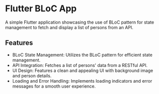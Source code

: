 # Flutter BLoC App

A simple Flutter application showcasing the use of BLoC pattern for state management to fetch and display a list of persons from an API.

## Features


- BLoC State Management: Utilizes the BLoC pattern for efficient state management.
- API Integration: Fetches a list of persons' data from a RESTful API.
- UI Design: Features a clean and appealing UI with background image and person details.
- Loading and Error Handling: Implements loading indicators and error messages for a smooth user experience.


